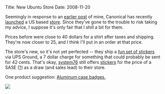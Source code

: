 Title: New Ubuntu Store
Date: 2008-11-20

Seemingly in response to an [earlier post][1] of mine, Canonical has recently
[launched][2] a US based [store][3]. Since they've gone to the trouble to risk
taking my advice, I suppose it's only fair that I shill a bit for them.

Prices before were close to 40 dollars for a shirt after taxes and shipping.
They're now closer to 25, and I think I'll put in an order at that price.

The store's new, so it's not yet perfected -- they ship a [fun set of
stickers][4] via UPS Ground, a 7 dollar charge for something that could
probably be sent for 42 cents. That's okay, [system76][5] still offers
[stickers][6] for the price of a SASE ([?][7]) as a draw (and sales lead) to
their store.

One product suggestion: [Aluminum case badges.][8]

![][9]

   [1]: hhttp://pwnguin.net/ubuntu-gear.html

   [2]: http://www.ubuntu.com/news/us-based-shop

   [3]: http://usshop.ubuntu.com/

   [4]: https://usshop.ubuntu.com/product.php?catid=2&code=09%2095101

   [5]: http://www.system76.com

   [6]: http://system76.com/article_info.php?articles_id=9

   [7]: http://en.wikipedia.org/wiki/Self-addressed_stamped_envelope

   [8]: https://wiki.ubuntu.com/MassachusettsTeam/Projects/AluminiumCaseBadges

   [9]: http://www.cis.ksu.edu/~jld5445/ubcd.png

